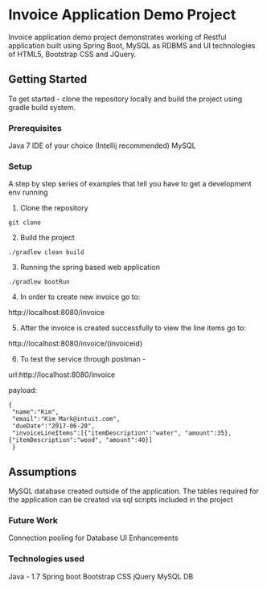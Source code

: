 # Invoice Application Demo Project

Invoice application demo project demonstrates working of Restful application built using Spring Boot, MySQL as RDBMS and UI technologies of HTML5, Bootstrap CSS and JQuery.

## Getting Started

To get started - clone the repository locally and build the project using gradle build system.

### Prerequisites

Java 7
IDE of your choice (Intellij recommended)
MySQL


### Setup

A step by step series of examples that tell you have to get a development env running

1.  Clone the repository

```
git clone
```

2.  Build the project

```
./gradlew clean build
```

3. Running the spring based web application

```
./gradlew bootRun
```

4. In order to create new invoice go to:

http://localhost:8080/invoice

5. After the invoice is created successfully to view the line items go to:

http://localhost:8080/invoice/{invoiceid}

6. To test the service through postman -

url:http://localhost:8080/invoice


payload:

```
{
 "name":"Kim",
 "email":"Kim_Mark@intuit.com",
 "dueDate":"2017-06-20",
 "invoiceLineItems":[{"itemDescription":"water", "amount":35},{"itemDescription":"wood", "amount":40}]
 }
```

## Assumptions
MySQL database created outside of the application.  The tables required for the application can be created via sql scripts included in the project

### Future Work
Connection pooling for Database
UI Enhancements

### Technologies used
Java - 1.7
Spring boot
Bootstrap CSS
jQuery
MySQL DB